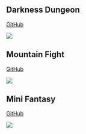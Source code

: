 ## Darkness Dungeon
[GitHub](https://github.com/RafaelBarbosatec/darkness_dungeon)

![](_media/example_darkness.gif)

## Mountain Fight
[GitHub](https://github.com/RafaelBarbosatec/mountain_fight)

![](_media/example_fight.gif)

## Mini Fantasy
[GitHub](https://github.com/RafaelBarbosatec/mini_fantasy)

![](_media/example_mini_fantasy.gif)

